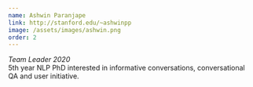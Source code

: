 ```yaml
---
name: Ashwin Paranjape
link: http://stanford.edu/~ashwinpp
image: /assets/images/ashwin.png
order: 2
---
```

*Team Leader 2020*  
5th year NLP PhD interested in informative conversations, conversational QA and user initiative.  
